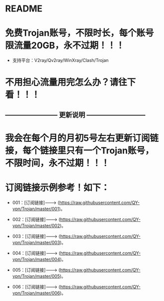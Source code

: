 # README
# 免费Trojan账号，不限时长，每个账号限流量20GB，永不过期！！！

- 支持平台：V2ray/Qv2ray/WinXray/Clash/Trojan

# 不用担心流量用完怎么办？请往下看！！！

## ———————— 更新说明 —————————

# 我会在每个月的月初5号左右更新订阅链接，每个链接里只有一个Trojan账号，不限时间，永不过期！！！

# 订阅链接示例参考！如下：

- 001：[订阅链接]---> (https://raw.githubusercontent.com/QY-vpn/Trojan/master/001)。

- 002：[订阅链接]---> (https://raw.githubusercontent.com/QY-vpn/Trojan/master/002)。

- 003：[订阅链接]---> (https://raw.githubusercontent.com/QY-vpn/Trojan/master/003)。

- 004：[订阅链接]---> (https://raw.githubusercontent.com/QY-vpn/Trojan/master/004)。

- 005：[订阅链接]---> (https://raw.githubusercontent.com/QY-vpn/Trojan/master/005)。

- 006：[订阅链接]---> (https://raw.githubusercontent.com/QY-vpn/Trojan/master/006)。
